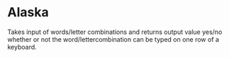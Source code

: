 # Alaska
Takes input of words/letter combinations and returns output value yes/no whether or not the word/lettercombination can be typed on one row of a keyboard.
